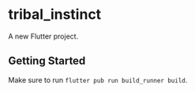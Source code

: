 # tribal_instinct

A new Flutter project.

## Getting Started

Make sure to run `flutter pub run build_runner build`.

